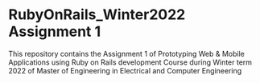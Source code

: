 # RubyOnRails_Winter2022 Assignment 1
This repository contains the Assignment 1 of Prototyping Web &amp; Mobile Applications using Ruby on Rails development Course during Winter term 2022 of Master of Engineering in Electrical and Computer Engineering
